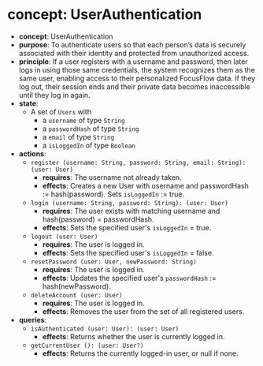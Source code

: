 # concept: UserAuthentication

* **concept**: UserAuthentication 
* **purpose**: To authenticate users so that each person’s data is securely associated with their identity and protected from unauthorized access.
* **principle**: If a user registers with a username and password, then later logs in using those same credentials, the system recognizes them as the same user, enabling access to their personalized FocusFlow data. If they log out, their session ends and their private data becomes inaccessible until they log in again.
* **state**:
  * A set of `Users` with
    * a `username` of type `String`
    * a `passwordHash` of type `String`
    * a `email` of type `String`
    * a `isLoggedIn` of type `Boolean`
* **actions**:
  * `register (username: String, password: String, email: String): (user: User)`
    * **requires**: The username not already taken. 
    * **effects**: Creates a new User with username and passwordHash := hash(password). Sets `isLoggedIn` := true. 
  * `login (username: String, password: String): (user: User)`
    * **requires**: The user exists with matching username and hash(password) = passwordHash.
    * **effects**: Sets the specified user's `isLoggedIn` = true.
  * `logout (user: User)`
    * **requires**: The user is logged in.
    * **effects**: Sets the specified user's `isLoggedIn` = false.
  * `resetPassword (user: User, newPassword: String)`
    * **requires**: The user is logged in.
    * **effects**: Updates the specified user's `passwordHash` := hash(newPassword).
  * `deleteAccount (user: User)`
    * **requires**: The user is logged in.
    * **effects**: Removes the user from the set of all registered users.
* **queries**:
  * `isAuthenticated (user: User): (user: User)`
    * **effects**: Returns whether the user is currently logged in.
  * `getCurrentUser (): (user: User?)`
    * **effects**: Returns the currently logged-in user, or null if none.